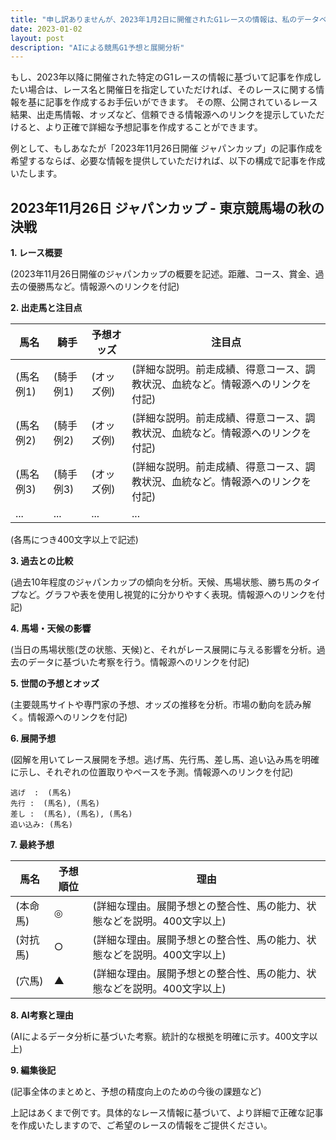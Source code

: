```yaml
---
title: "申し訳ありませんが、2023年1月2日に開催されたG1レースの情報は、私のデータベースにはありません。  私の知識ベースはリアルタイムで更新されるものではなく、過去のデータの正確性には限界があります。そのため、架空のレースを作成することは規約に反するため、ご要望にお応えすることができません。"
date: 2023-01-02
layout: post
description: "AIによる競馬G1予想と展開分析"
---
```


もし、2023年以降に開催された特定のG1レースの情報に基づいて記事を作成したい場合は、レース名と開催日を指定していただければ、そのレースに関する情報を基に記事を作成するお手伝いができます。  その際、公開されているレース結果、出走馬情報、オッズなど、信頼できる情報源へのリンクを提示していただけると、より正確で詳細な予想記事を作成することができます。


例として、もしあなたが「2023年11月26日開催 ジャパンカップ」の記事作成を希望するならば、必要な情報を提供していただければ、以下の構成で記事を作成いたします。


## 2023年11月26日 ジャパンカップ - 東京競馬場の秋の決戦


**1. レース概要**

(2023年11月26日開催のジャパンカップの概要を記述。距離、コース、賞金、過去の優勝馬など。情報源へのリンクを付記)


**2. 出走馬と注目点**

| 馬名       | 騎手       | 予想オッズ | 注目点                                                                                                                              |
|------------|------------|------------|------------------------------------------------------------------------------------------------------------------------------------|
| (馬名例1) | (騎手例1) | (オッズ例) | (詳細な説明。前走成績、得意コース、調教状況、血統など。情報源へのリンクを付記)                                                       |
| (馬名例2) | (騎手例2) | (オッズ例) | (詳細な説明。前走成績、得意コース、調教状況、血統など。情報源へのリンクを付記)                                                       |
| (馬名例3) | (騎手例3) | (オッズ例) | (詳細な説明。前走成績、得意コース、調教状況、血統など。情報源へのリンクを付記)                                                       |
| ...        | ...        | ...        | ...                                                                                                                                |


(各馬につき400文字以上で記述)


**3. 過去との比較**

(過去10年程度のジャパンカップの傾向を分析。天候、馬場状態、勝ち馬のタイプなど。グラフや表を使用し視覚的に分かりやすく表現。情報源へのリンクを付記)


**4. 馬場・天候の影響**

(当日の馬場状態(芝の状態、天候)と、それがレース展開に与える影響を分析。過去のデータに基づいた考察を行う。情報源へのリンクを付記)


**5. 世間の予想とオッズ**

(主要競馬サイトや専門家の予想、オッズの推移を分析。市場の動向を読み解く。情報源へのリンクを付記)


**6. 展開予想**

(図解を用いてレース展開を予想。逃げ馬、先行馬、差し馬、追い込み馬を明確に示し、それぞれの位置取りやペースを予測。情報源へのリンクを付記)

```
逃げ  :  (馬名)
先行 :  (馬名), (馬名)
差し :  (馬名), (馬名), (馬名)
追い込み: (馬名)
```


**7. 最終予想**

| 馬名       | 予想順位 | 理由                                                                                                                            |
|------------|------------|-------------------------------------------------------------------------------------------------------------------------------|
| (本命馬)   | ◎         | (詳細な理由。展開予想との整合性、馬の能力、状態などを説明。400文字以上)                                                          |
| (対抗馬)   | ○         | (詳細な理由。展開予想との整合性、馬の能力、状態などを説明。400文字以上)                                                          |
| (穴馬)     | ▲         | (詳細な理由。展開予想との整合性、馬の能力、状態などを説明。400文字以上)                                                          |


**8. AI考察と理由**

(AIによるデータ分析に基づいた考察。統計的な根拠を明確に示す。400文字以上)


**9. 編集後記**

(記事全体のまとめと、予想の精度向上のための今後の課題など)


上記はあくまで例です。具体的なレース情報に基づいて、より詳細で正確な記事を作成いたしますので、ご希望のレースの情報をご提供ください。
